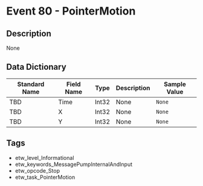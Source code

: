 # Event 80 - PointerMotion

## Description
None

## Data Dictionary
|Standard Name|Field Name|Type|Description|Sample Value|
|---|---|---|---|---|
|TBD|Time|Int32|None|`None`|
|TBD|X|Int32|None|`None`|
|TBD|Y|Int32|None|`None`|

## Tags
* etw_level_Informational
* etw_keywords_MessagePumpInternalAndInput
* etw_opcode_Stop
* etw_task_PointerMotion